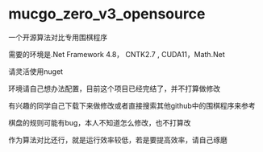 # mucgo_zero_v3_opensource

一个开源算法对比专用围棋程序

需要的环境是.Net Framework 4.8， CNTK2.7 , CUDA11，Math.Net

请灵活使用nuget

环境请自己想办法配置，目前这个项目已经完结了，并不打算做修改

有兴趣的同学自己下载下来做修改或者直接搜索其他github中的围棋程序来参考

棋盘的规则可能有bug，本人不知道怎么修改，也不打算改

作为算法对比还行，就是运行效率较低，若是要提高效率，请自己琢磨

